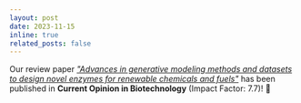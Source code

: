 ```yaml
---
layout: post
date: 2023-11-15
inline: true
related_posts: false
---
```


Our review paper <a href="https://doi.org/10.1016/j.copbio.2023.103007"><em>"Advances in generative modeling methods and datasets to design novel enzymes for renewable chemicals and fuels"</em></a> has been published in <strong>Current Opinion in Biotechnology</strong> (Impact Factor: 7.7)! 📄
